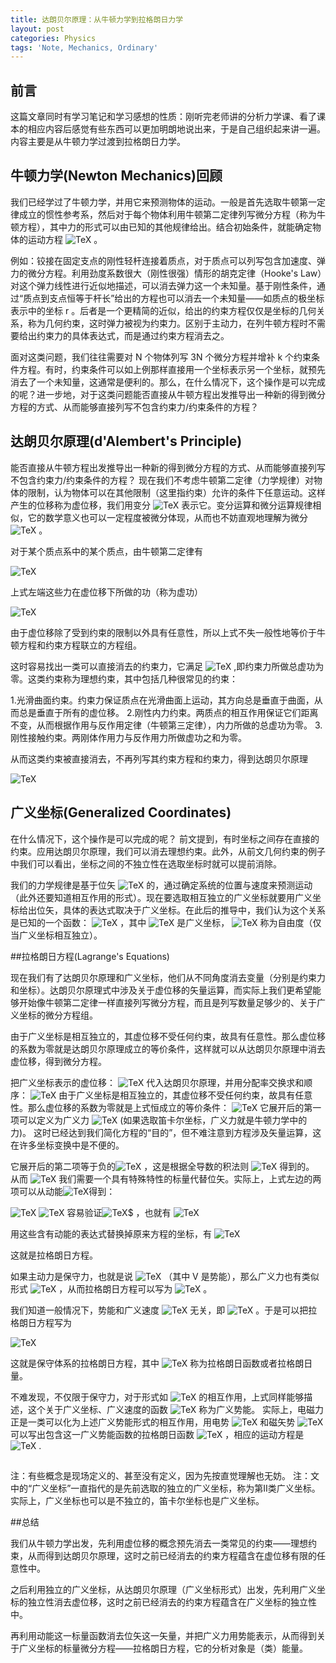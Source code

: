 ```yaml
---
title: 达朗贝尔原理：从牛顿力学到拉格朗日力学
layout: post
categories: Physics
tags: 'Note, Mechanics, Ordinary'
---
```

## 前言

这篇文章同时有学习笔记和学习感想的性质：刚听完老师讲的分析力学课、看了课本的相应内容后感觉有些东西可以更加明朗地说出来，于是自己组织起来讲一遍。内容主要是从牛顿力学过渡到拉格朗日力学。

## 牛顿力学(Newton Mechanics)回顾

我们已经学过了牛顿力学，并用它来预测物体的运动。一般是首先选取牛顿第一定律成立的惯性参考系，然后对于每个物体利用牛顿第二定律列写微分方程（称为牛顿方程），其中力的形式可以由已知的其他规律给出。结合初始条件，就能确定物体的运动方程 ![TeX](https://math.jekyllwriter.com/?q=%5Cvec%20r%3D%5Cvec%20r(t)) 。

例如：铰接在固定支点的刚性轻杆连接着质点，对于质点可以列写包含加速度、弹力的微分方程。利用劲度系数很大（刚性很强）情形的胡克定律（Hooke's Law）对这个弹力线性进行近似地描述，可以消去弹力这一个未知量。基于刚性条件，通过“质点到支点恒等于杆长”给出的方程也可以消去一个未知量——如质点的极坐标表示中的坐标 r 。后者是一个更精简的近似，给出的约束方程仅仅是坐标的几何关系，称为几何约束，这时弹力被视为约束力。区别于主动力，在列牛顿方程时不需要给出约束力的具体表达式，而是通过约束方程消去之。

面对这类问题，我们往往需要对 N 个物体列写 3N 个微分方程并增补 k 个约束条件方程。有时，约束条件可以如上例那样直接用一个坐标表示另一个坐标，就预先消去了一个未知量，这通常是便利的。那么，在什么情况下，这个操作是可以完成的呢？进一步地，对于这类问题能否直接从牛顿方程出发推导出一种新的得到微分方程的方式、从而能够直接列写不包含约束力/约束条件的方程？

## 达朗贝尔原理(d'Alembert's Principle)

能否直接从牛顿方程出发推导出一种新的得到微分方程的方式、从而能够直接列写不包含约束力/约束条件的方程？
现在我们不考虑牛顿第二定律（力学规律）对物体的限制，认为物体可以在其他限制（这里指约束）允许的条件下任意运动。这样产生的位移称为虚位移，我们用变分 ![TeX](https://math.jekyllwriter.com/?q=%5Cdelta%5Cvec%20r) 表示它。变分运算和微分运算规律相似，它的数学意义也可以一定程度被微分体现，从而也不妨直观地理解为微分 ![TeX](https://math.jekyllwriter.com/?q=d%5Cvec%20r) 。

对于某个质点系中的某个质点，由牛顿第二定律有

![TeX](https://math.jekyllwriter.com/?q=%5Cunderbrace%7B%5Coverset%7B%5Crightharpoonup%7D%7BF_i%7D%7D_%5Ctext%7B%E4%B8%BB%E5%8A%A8%E5%8A%9B%7D%2B%5Cunderbrace%7B%5Coverset%7B%5Crightharpoonup%7D%7BR_i%7D%7D_%5Ctext%7B%E7%BA%A6%E6%9D%9F%E5%8A%9B%7D%2B%5Cunderbrace%7B(-m%5Cddot%7B%5Coverset%7B%5Crightharpoonup%7D%7Br_i%7D%7D)%7D_%5Ctextbf%7B%E8%BE%BE%E6%9C%97%E8%B4%9D%E5%B0%94%E6%83%AF%E6%80%A7%E5%8A%9B%7D%3D0%2C%5Cquad%20i%3D1%2C2%2C%5Cdots%2CN)

上式左端这些力在虚位移下所做的功（称为虚功）

![TeX](https://math.jekyllwriter.com/?q=%5Cdelta%20W%3D%5Csum_%7Bi%3D1%7D%5E%7BN%7D(%5Coverset%7B%5Crightharpoonup%7D%7BF_i%7D%2B%5Coverset%7B%5Crightharpoonup%7D%7BR_i%7D-m%5Cddot%7B%5Coverset%7B%5Crightharpoonup%7D%7Br_i%7D%7D)%5Ccdot%5Cdelta%5Coverset%7B%5Crightharpoonup%7D%7Br_i%7D%3D0.)

由于虚位移除了受到约束的限制以外具有任意性，所以上式不失一般性地等价于牛顿方程和约束方程联立的方程组。

这时容易找出一类可以直接消去的约束力，它满足 ![TeX](https://math.jekyllwriter.com/?q=%5Csum_%7Bi%3D1%7D%5E%7BN%7D%5Coverset%7B%5Crightharpoonup%7D%7BR_i%7D%5Ccdot%5Cdelta%5Coverset%7B%5Crightharpoonup%7D%7Br_i%7D%3D0) ,即约束力所做总虚功为零。这类约束称为理想约束，其中包括几种很常见的约束：

1.光滑曲面约束。约束力保证质点在光滑曲面上运动，其方向总是垂直于曲面，从而总是垂直于所有的虚位移。
2.刚性内力约束。两质点的相互作用保证它们距离不变，从而根据作用与反作用定律（牛顿第三定律），内力所做的总虚功为零。
3.刚性接触约束。两刚体作用力与反作用力所做虚功之和为零。

从而这类约束被直接消去，不再列写其约束方程和约束力，得到达朗贝尔原理

![TeX](https://math.jekyllwriter.com/?q=%5Csum_%7Bi%3D1%7D%5E%7BN%7D(%5Coverset%7B%5Crightharpoonup%7D%7BF_i%7D-m%5Cddot%7B%5Coverset%7B%5Crightharpoonup%7D%7Br_i%7D%7D)%5Ccdot%5Cdelta%5Coverset%7B%5Crightharpoonup%7D%7Br_i%7D%3D0.)

## 广义坐标(Generalized Coordinates)

在什么情况下，这个操作是可以完成的呢？
前文提到，有时坐标之间存在直接的约束。应用达朗贝尔原理，我们可以消去理想约束。此外，从前文几何约束的例子中我们可以看出，坐标之间的不独立性在选取坐标时就可以提前消除。

我们的力学规律是基于位矢 ![TeX](https://math.jekyllwriter.com/?q=%5Coverset%7B%5Crightharpoonup%7D%7Br%7D) 的，通过确定系统的位置与速度来预测运动（此外还要知道相互作用的形式）。现在要选取相互独立的广义坐标就要用广义坐标给出位矢，具体的表达式取决于广义坐标。在此后的推导中，我们认为这个关系是已知的一个函数： ![TeX](https://math.jekyllwriter.com/?q=%5Coverset%7B%5Crightharpoonup%7D%7Br%7D%3D%5Coverset%7B%5Crightharpoonup%7D%7Br%7D(q_1%2Cq_2%2C%5Cdots%2Cq_s)) ，其中 ![TeX](https://math.jekyllwriter.com/?q=q_%5Calpha%5Cquad(%5Calpha%3D1%2C2%2C%5Cdots%2Cs)) 是广义坐标， ![TeX](https://math.jekyllwriter.com/?q=s) 称为自由度（仅当广义坐标相互独立）。

##拉格朗日方程(Lagrange's Equations)

现在我们有了达朗贝尔原理和广义坐标，他们从不同角度消去变量（分别是约束力和坐标）。达朗贝尔原理式中涉及关于虚位移的矢量运算，而实际上我们更希望能够开始像牛顿第二定律一样直接列写微分方程，而且是列写数量足够少的、关于广义坐标的微分方程组。



由于广义坐标是相互独立的，其虚位移不受任何约束，故具有任意性。那么虚位移的系数为零就是达朗贝尔原理成立的等价条件，这样就可以从达朗贝尔原理中消去虚位移，得到微分方程。

把广义坐标表示的虚位移： ![TeX](https://math.jekyllwriter.com/?q=%5Cdelta%5Coverset%7B%5Crightharpoonup%7D%7Br_i%7D%3D%5Csum_%7B%5Calpha%3D1%7D%5E%7Bs%7D%5Cfrac%7B%5Cpartial%5Coverset%7B%5Crightharpoonup%7D%7Br_i%7D%7D%7B%5Cpartial%20q_%5Calpha%7D%5Cdelta%20q_%5Calpha) 代入达朗贝尔原理，并用分配率交换求和顺序：
![TeX](https://math.jekyllwriter.com/?q=%5Csum%20_%7B%5Calpha%20%3D1%7D%5EN%20%5Cleft%5B%5Csum%20_%7Bi%3D1%7D%5EN%20%5Cleft(%5Coverset%7B%5Crightharpoonup%20%7D%7BF_i%7D-m_i%5Cddot%7B%5Coverset%7B%5Crightharpoonup%20%7D%7Br_i%7D%7D%5Cright)%5Ccdot%20%5Cfrac%7B%5Cpartial%20%5Coverset%7B%5Crightharpoonup%20%7D%7Br_i%7D%7D%7B%5Cpartial%20q_%7B%5Calpha%20%7D%7D%5Cright%5D%5Cdelta%20q_%7B%5Calpha%20%7D%3D0.)
由于广义坐标是相互独立的，其虚位移不受任何约束，故具有任意性。那么虚位移的系数为零就是上式恒成立的等价条件：
![TeX](https://math.jekyllwriter.com/?q=%5Csum%20_%7Bi%3D1%7D%5EN%20%5Cleft(%5Coverset%7B%5Crightharpoonup%20%7D%7BF_i%7D-m_i%5Cddot%7B%5Coverset%7B%5Crightharpoonup%20%7D%7Br_i%7D%7D%5Cright)%5Ccdot%20%5Cfrac%7B%5Cpartial%20%5Coverset%7B%5Crightharpoonup%20%7D%7Br_i%7D%7D%7B%5Cpartial%20q_%7B%5Calpha%20%7D%7D%3D0%2C%5Cquad%5Calpha%3D1%2C2%2C%5Cdots%2Cs.)
它展开后的第一项可以定义为广义力 ![TeX](https://math.jekyllwriter.com/?q=Q_%5Calpha%3D%5Csum%20_%7Bi%3D1%7D%5EN%20%5Coverset%7B%5Crightharpoonup%20%7D%7BF_i%7D%5Ccdot%20%5Cfrac%7B%5Cpartial%20%5Coverset%7B%5Crightharpoonup%20%7D%7Br_i%7D%7D%7B%5Cpartial%20q_%7B%5Calpha%20%7D%7D) (如果选取笛卡尔坐标，广义力就是牛顿力学中的力)。
这时已经达到我们简化方程的“目的”，但不难注意到方程涉及矢量运算，这在许多坐标变换中是不便的。

它展开后的第二项等于负的![TeX](https://math.jekyllwriter.com/?q=%5Cfrac%7Bd%7D%7B%5Ctext%7Bdt%7D%7D%5Csum%20_%7Bi%3D1%7D%5EN%20%5Cleft(m_i%5Cdot%7B%5Coverset%7B%5Crightharpoonup%20%7D%7Br_i%7D%7D%5Ccdot%20%5Cfrac%7B%5Cpartial%20%5Coverset%7B%5Crightharpoonup%20%7D%7Br_i%7D%7D%7B%5Cpartial%20q_a%7D%5Cright)-%5Csum%20_%7Bi%3D1%7D%5EN%20%5Cleft(m_i%5Cdot%7B%5Coverset%7B%5Crightharpoonup%20%7D%7Br_i%7D%7D%5Ccdot%20%5Cfrac%7B%5Cpartial%20%5Cdot%7B%5Coverset%7B%5Crightharpoonup%20%7D%7Br_i%7D%7D%7D%7B%5Cpartial%20q_a%7D%5Cright))
，这是根据全导数的积法则 ![TeX](https://math.jekyllwriter.com/?q=%5Cfrac%7Bd%7D%7B%5Ctext%7Bdt%7D%7D%5Csum%20_%7Bi%3D1%7D%5EN%20%5Cleft(m_i%5Cdot%7B%5Coverset%7B%5Crightharpoonup%20%7D%7Br_i%7D%7D%5Ccdot%20%5Cfrac%7B%5Cpartial%20%5Coverset%7B%5Crightharpoonup%20%7D%7Br_i%7D%7D%7B%5Cpartial%20q_a%7D%5Cright)%3D%5Csum%20_%7Bi%3D1%7D%5EN%20%5Cleft(m_i%5Cddot%7B%5Coverset%7B%5Crightharpoonup%20%7D%7Br_i%7D%7D%5Ccdot%20%5Cfrac%7B%5Cpartial%20%5Coverset%7B%5Crightharpoonup%20%7D%7Br_i%7D%7D%7B%5Cpartial%20q_a%7D%5Cright)%2B%5Csum%20_%7Bi%3D1%7D%5EN%20%5Cleft(m_i%5Cdot%7B%5Coverset%7B%5Crightharpoonup%20%7D%7Br_i%7D%7D%5Ccdot%20%5Cfrac%7B%5Cpartial%20%5Cdot%7B%5Coverset%7B%5Crightharpoonup%20%7D%7Br_i%7D%7D%7D%7B%5Cpartial%20q_a%7D%5Cright)) 得到的。
从而
![TeX](https://math.jekyllwriter.com/?q=%5Cfrac%7Bd%7D%7B%5Ctext%7Bdt%7D%7D%5Csum%20_%7Bi%3D1%7D%5EN%20%5Cleft(m_i%5Cdot%7B%5Coverset%7B%5Crightharpoonup%20%7D%7Br_i%7D%7D%5Ccdot%20%5Cfrac%7B%5Cpartial%20%5Coverset%7B%5Crightharpoonup%20%7D%7Br_i%7D%7D%7B%5Cpartial%20q_a%7D%5Cright)-%5Csum%20_%7Bi%3D1%7D%5EN%20%5Cleft(m_i%5Cdot%7B%5Coverset%7B%5Crightharpoonup%20%7D%7Br_i%7D%7D%5Ccdot%20%5Cfrac%7B%5Cpartial%20%5Cdot%7B%5Coverset%7B%5Crightharpoonup%20%7D%7Br_i%7D%7D%7D%7B%5Cpartial%20q_a%7D%5Cright)%3DQ_%7B%5Calpha%20%7D.)
我们需要一个具有特殊特性的标量代替位矢。实际上，上式左边的两项可以从动能![TeX](https://math.jekyllwriter.com/?q=T%3D%5Cfrac%7B1%7D%7B2%7D%5Csum_%7Bi%3D1%7D%5E%7BN%7Dm_i%5Cdot%7B%5Coverset%7B%5Crightharpoonup%20%7D%7Br_i%7D%7D%3DT(q_1%2Cq_2%2C%5Cdots%2Cq_s%3B%5Cdot%7Bq_1%7D%2C%5Cdot%7Bq_2%7D%2C%5Cdots%2C%5Cdot%7Bq_s%7D%3Bt))得到：

![TeX](https://math.jekyllwriter.com/?q=%5Cfrac%7B%5Cpartial%20T%7D%7B%5Cpartial%5Cdot%7Bq%7D_%5Calpha%7D%3D%5Csum_%7Bi%3D1%7D%5E%7BN%7D%5Cfrac%7B%5Cpartial%20T%7D%7B%5Cpartial%5Cdot%7B%5Coverset%7B%5Crightharpoonup%7D%7Br_i%7D%7D%7D%5Ccdot%5Cfrac%7B%5Cpartial%5Cdot%7B%5Coverset%7B%5Crightharpoonup%7D%7Br_i%7D%7D%7D%7B%5Cpartial%5Cdot%7Bq%7D_%5Calpha%7D%3D%5Csum_%7Bi%3D1%7D%5E%7BN%7Dm_i%5Cdot%7B%5Coverset%7B%5Crightharpoonup%7D%7Br_i%7D%7D%5Ccdot%5Cfrac%7B%5Cpartial%5Cdot%7B%5Coverset%7B%5Crightharpoonup%7D%7Br_i%7D%7D%7D%7B%5Cpartial%20%5Cdot%7Bq%7D_%5Calpha%7D%20%2C)
![TeX](https://math.jekyllwriter.com/?q=%5Cfrac%7B%5Cpartial%20T%7D%7B%5Cpartial%7Bq_%5Calpha%7D%7D%3D%5Csum_%7Bi%3D1%7D%5E%7BN%7D%5Cfrac%7B%5Cpartial%20T%7D%7B%5Cpartial%5Cdot%7B%5Coverset%7B%5Crightharpoonup%7D%7Br_i%7D%7D%7D%5Ccdot%5Cfrac%7B%5Cpartial%5Cdot%7B%5Coverset%7B%5Crightharpoonup%7D%7Br_i%7D%7D%7D%7B%5Cpartial%7Bq%7D_%5Calpha%7D%3D%5Csum_%7Bi%3D1%7D%5E%7BN%7Dm_i%5Cdot%7B%5Coverset%7B%5Crightharpoonup%7D%7Br_i%7D%7D%5Ccdot%5Cfrac%7B%5Cpartial%5Cdot%7B%5Coverset%7B%5Crightharpoonup%7D%7Br_i%7D%7D%7D%7B%5Cpartial%20q_%5Calpha%7D%20.)
容易验证![TeX](https://math.jekyllwriter.com/?q=%5Cfrac%7B%5Cpartial%5Cdot%7B%5Coverset%7B%5Crightharpoonup%7D%7Br_i%7D%7D%7D%7B%5Cpartial%20%5Cdot%7Bq%7D_%5Calpha%7D%3D%5Cfrac%7B%5Cpartial%5Coverset%7B%5Crightharpoonup%7D%7Br_i%7D%7D%7B%5Cpartial%20q_%5Calpha%7D)$ ，也就有 ![TeX](https://math.jekyllwriter.com/?q=%5Cfrac%7B%5Cpartial%20T%7D%7B%5Cpartial%5Cdot%7Bq%7D_%5Calpha%7D%3D%5Csum_%7Bi%3D1%7D%5E%7BN%7D%5Cfrac%7B%5Cpartial%20T%7D%7B%5Cpartial%5Cdot%7B%5Coverset%7B%5Crightharpoonup%7D%7Br_i%7D%7D%7D%5Ccdot%5Cfrac%7B%5Cpartial%5Cdot%7B%5Coverset%7B%5Crightharpoonup%7D%7Br_i%7D%7D%7D%7B%5Cpartial%5Cdot%7Bq%7D_%5Calpha%7D%3D%5Csum_%7Bi%3D1%7D%5E%7BN%7Dm_i%5Cdot%7B%5Coverset%7B%5Crightharpoonup%7D%7Br_i%7D%7D%5Ccdot%5Cfrac%7B%5Cpartial%5Coverset%7B%5Crightharpoonup%7D%7Br_i%7D%7D%7B%5Cpartial%20q_%5Calpha%7D.)

用这些含有动能的表达式替换掉原来方程的坐标，有
![TeX](https://math.jekyllwriter.com/?q=%5Cfrac%7Bd%7D%7Bdt%7D%5Cfrac%7B%5Cpartial%20T%7D%7B%5Cpartial%5Cdot%7Bq%7D_%5Calpha%7D-%5Cfrac%7B%5Cpartial%20T%7D%7B%5Cpartial%20q_%5Calpha%7D%3DQ_%5Calpha%2C%5Cquad%5Calpha%3D1%2C2%2C%5Cdots%2Cs%20%EF%BC%8C)

这就是拉格朗日方程。



如果主动力是保守力，也就是说 ![TeX](https://math.jekyllwriter.com/?q=%5Coverset%7B%5Crightharpoonup%7D%7BF_i%7D%3D-%5Cfrac%7B%5Cpartial%20V%7D%7B%5Cpartial%5Coverset%7B%5Crightharpoonup%7D%7Br_i%7D%7D) （其中 V 是势能），那么广义力也有类似形式 ![TeX](https://math.jekyllwriter.com/?q=Q_%5Calpha%3D%5Csum%20_%7Bi%3D1%7D%5EN%20(-%5Cfrac%7B%5Cpartial%20V%7D%7B%5Cpartial%5Coverset%7B%5Crightharpoonup%7D%7Br_i%7D%7D)%5Ccdot%20%5Cfrac%7B%5Cpartial%20%5Coverset%7B%5Crightharpoonup%20%7D%7Br_i%7D%7D%7B%5Cpartial%20q_%7B%5Calpha%20%7D%7D%3D-%5Cfrac%7B%5Cpartial%20V%7D%7B%5Cpartial%20q_%5Calpha%7D) ，从而拉格朗日方程可以写为 ![TeX](https://math.jekyllwriter.com/?q=%5Cfrac%7Bd%7D%7Bdt%7D%5Cfrac%7B%5Cpartial%20T%7D%7B%5Cpartial%5Cdot%7Bq%7D_%5Calpha%7D-%5Cfrac%7B%5Cpartial%20(T-V)%7D%7B%5Cpartial%20q_%5Calpha%7D%3D0) 。

我们知道一般情况下，势能和广义速度 ![TeX](https://math.jekyllwriter.com/?q=%5Cdot%7Bq%7D_%5Calpha) 无关，即 ![TeX](https://math.jekyllwriter.com/?q=%5Cfrac%7B%5Cpartial%20V%7D%7B%5Cpartial%5Cdot%20q_%5Calpha%7D%3D0) 。于是可以把拉格朗日方程写为

![TeX](https://math.jekyllwriter.com/?q=%5Cfrac%7Bd%7D%7Bdt%7D%5Cfrac%7B%5Cpartial%5Cmathcal%7BL%7D%7D%7B%5Cpartial%5Cdot%7Bq%7D_%5Calpha%7D-%5Cfrac%7B%5Cpartial%5Cmathcal%7BL%7D%7D%7B%5Cpartial%20q_%5Calpha%7D%3D0%2C%5Cquad%5Calpha%3D1%2C2%2C%5Cdots%2Cs.)

这就是保守体系的拉格朗日方程，其中 ![TeX](https://math.jekyllwriter.com/?q=%5Cmathcal%7BL%7D%3DT-V) 称为拉格朗日函数或者拉格朗日量。

不难发现，不仅限于保守力，对于形式如 ![TeX](https://math.jekyllwriter.com/?q=Q_%5Calpha%3D-%5Cfrac%7B%5Cpartial%20U(q%2C%5Cdot%7Bq%7D)%7D%7B%5Cpartial%20q_%5Calpha%7D%2B%5Cfrac%7Bd%7D%7Bdt%7D%5Cfrac%7B%5Cpartial%20U(q%2C%5Cdot%7Bq%7D)%7D%7B%5Cpartial%20%5Cdot%7Bq_%5Calpha%7D%7D) 的相互作用，上式同样能够描述，这个关于广义坐标、广义速度的函数 ![TeX](https://math.jekyllwriter.com/?q=U(q%2C%5Cdot%7Bq%7D)) 称为广义势能。
实际上，电磁力正是一类可以化为上述广义势能形式的相互作用，用电势 ![TeX](https://math.jekyllwriter.com/?q=%5Cvarphi) 和磁矢势 ![TeX](https://math.jekyllwriter.com/?q=%5Coverset%7B%5Crightharpoonup%7D%7BA%7D) 可以写出包含这一广义势能函数的拉格朗日函数 ![TeX](https://math.jekyllwriter.com/?q=%5Cmathcal%7BL%7D%3D%5Cfrac%7B1%7D%7B2%7Dm%5Coverset%7B%5Crightharpoonup%7D%7Bv%7D%5E2-e%5Cvarphi%2Be%5Coverset%7B%5Crightharpoonup%7D%7Bv%7D%5Ccdot%5Coverset%7B%5Crightharpoonup%7D%7BA%7D) ，相应的运动方程是 ![TeX](https://math.jekyllwriter.com/?q=m%5Cddot%7B%5Coverset%7B%5Crightharpoonup%7D%7Br%7D%7D%3De(%5Coverset%7B%5Crightharpoonup%7D%7BE%7D%2B%5Coverset%7B%5Crightharpoonup%7D%7Bv%7D%5Ctimes%5Coverset%7B%5Crightharpoonup%7D%7BB%7D)) .

##  
注：有些概念是现场定义的、甚至没有定义，因为先按直觉理解也无妨。
注：文中的“广义坐标”一直指代的是先前选取的独立的广义坐标，称为第II类广义坐标。实际上，广义坐标也可以是不独立的，笛卡尔坐标也是广义坐标。

##总结

我们从牛顿力学出发，先利用虚位移的概念预先消去一类常见的约束——理想约束，从而得到达朗贝尔原理，这时之前已经消去的约束方程蕴含在虚位移有限的任意性中。

之后利用独立的广义坐标，从达朗贝尔原理（广义坐标形式）出发，先利用广义坐标的独立性消去虚位移，这时之前已经消去的约束方程蕴含在广义坐标的独立性中。

再利用动能这一标量函数消去位矢这一矢量，并把广义力用势能表示，从而得到关于广义坐标的标量微分方程——拉格朗日方程，它的分析对象是（类）能量。